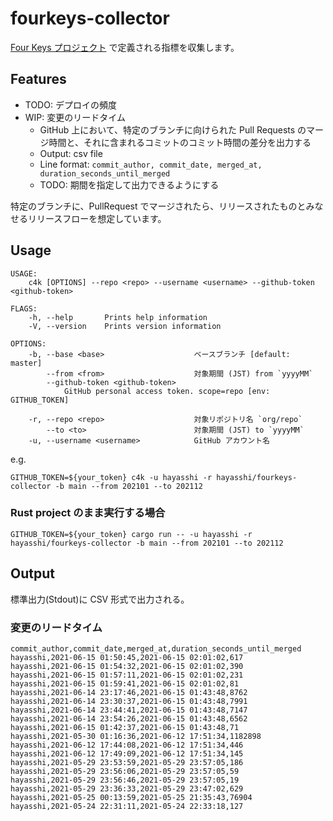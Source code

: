 # fourkeys-collector

[Four Keys プロジェクト](https://cloud.google.com/blog/ja/products/gcp/using-the-four-keys-to-measure-your-devops-performance) で定義される指標を収集します。

## Features

- TODO: デプロイの頻度
- WIP: 変更のリードタイム
    - GitHub 上において、特定のブランチに向けられた Pull Requests のマージ時間と、それに含まれるコミットのコミット時間の差分を出力する
    - Output: csv file
    - Line format: `commit_author, commit_date, merged_at, duration_seconds_until_merged`
    - TODO: 期間を指定して出力できるようにする

特定のブランチに、PullRequest でマージされたら、リリースされたものとみなせるリリースフローを想定しています。

## Usage

```
USAGE:
    c4k [OPTIONS] --repo <repo> --username <username> --github-token <github-token>

FLAGS:
    -h, --help       Prints help information
    -V, --version    Prints version information

OPTIONS:
    -b, --base <base>                    ベースブランチ [default: master]
        --from <from>                    対象期間 (JST) from `yyyyMM`
        --github-token <github-token>
            GitHub personal access token. scope=repo [env: GITHUB_TOKEN]

    -r, --repo <repo>                    対象リポジトリ名 `org/repo`
        --to <to>                        対象期間 (JST) to `yyyyMM`
    -u, --username <username>            GitHub アカウント名
```

e.g.

```
GITHUB_TOKEN=${your_token} c4k -u hayasshi -r hayasshi/fourkeys-collector -b main --from 202101 --to 202112
```

### Rust project のまま実行する場合

```
GITHUB_TOKEN=${your_token} cargo run -- -u hayasshi -r hayasshi/fourkeys-collector -b main --from 202101 --to 202112
```

## Output

標準出力(Stdout)に CSV 形式で出力される。

### 変更のリードタイム

```csv
commit_author,commit_date,merged_at,duration_seconds_until_merged
hayasshi,2021-06-15 01:50:45,2021-06-15 02:01:02,617
hayasshi,2021-06-15 01:54:32,2021-06-15 02:01:02,390
hayasshi,2021-06-15 01:57:11,2021-06-15 02:01:02,231
hayasshi,2021-06-15 01:59:41,2021-06-15 02:01:02,81
hayasshi,2021-06-14 23:17:46,2021-06-15 01:43:48,8762
hayasshi,2021-06-14 23:30:37,2021-06-15 01:43:48,7991
hayasshi,2021-06-14 23:44:41,2021-06-15 01:43:48,7147
hayasshi,2021-06-14 23:54:26,2021-06-15 01:43:48,6562
hayasshi,2021-06-15 01:42:37,2021-06-15 01:43:48,71
hayasshi,2021-05-30 01:16:36,2021-06-12 17:51:34,1182898
hayasshi,2021-06-12 17:44:08,2021-06-12 17:51:34,446
hayasshi,2021-06-12 17:49:09,2021-06-12 17:51:34,145
hayasshi,2021-05-29 23:53:59,2021-05-29 23:57:05,186
hayasshi,2021-05-29 23:56:06,2021-05-29 23:57:05,59
hayasshi,2021-05-29 23:56:46,2021-05-29 23:57:05,19
hayasshi,2021-05-29 23:36:33,2021-05-29 23:47:02,629
hayasshi,2021-05-25 00:13:59,2021-05-25 21:35:43,76904
hayasshi,2021-05-24 22:31:11,2021-05-24 22:33:18,127
```
